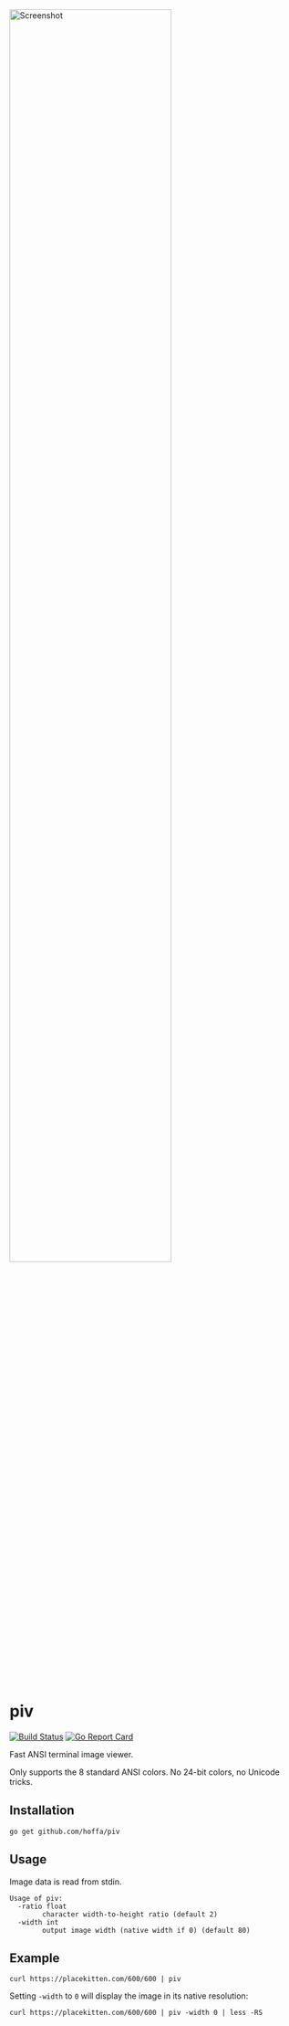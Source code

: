 <img src="https://i.imgur.com/Jp9nccS.png" alt="Screenshot" width="75%" />

# piv

[![Build Status](https://travis-ci.com/hoffa/piv.svg?branch=master)](https://travis-ci.com/hoffa/piv)
[![Go Report Card](https://goreportcard.com/badge/github.com/hoffa/piv)](https://goreportcard.com/report/github.com/hoffa/piv)

Fast ANSI terminal image viewer.

Only supports the 8 standard ANSI colors. No 24-bit colors, no Unicode tricks.

## Installation

```shell
go get github.com/hoffa/piv
```

## Usage

Image data is read from stdin.

```
Usage of piv:
  -ratio float
        character width-to-height ratio (default 2)
  -width int
        output image width (native width if 0) (default 80)
```

## Example

```shell
curl https://placekitten.com/600/600 | piv
```

Setting `-width` to `0` will display the image in its native resolution:

```shell
curl https://placekitten.com/600/600 | piv -width 0 | less -RS
```
